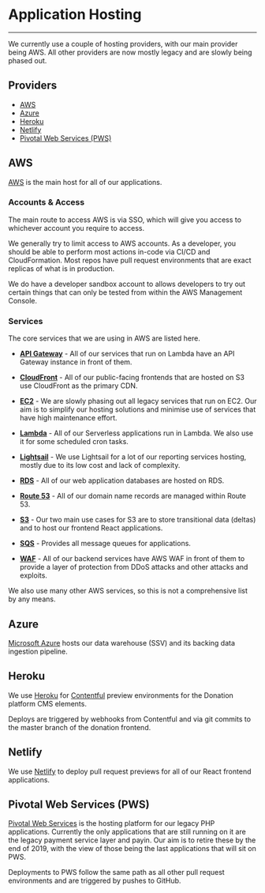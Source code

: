 # Application Hosting
***

We currently use a couple of hosting providers, with our main provider being AWS. All other providers are now mostly legacy and are slowly being phased out.

## Providers

- [AWS](#aws)
- [Azure](#azure)
- [Heroku](#heroku)
- [Netlify](#netlify)
- [Pivotal Web Services (PWS)](#pivotal-web-services-pws)

## AWS

[AWS](https://aws.amazon.com/) is the main host for all of our applications.

### Accounts & Access

The main route to access AWS is via SSO, which will give you access to whichever account you require to access.

We generally try to limit access to AWS accounts. As a developer, you should be
able to perform most actions in-code via CI/CD and CloudFormation. Most repos
have pull request environments that are exact replicas of what is in production.

We do have a developer sandbox account to allows developers to try out certain
things that can only be tested from within the AWS Management Console.

### Services

The core services that we are using in AWS are listed here.

- **[API Gateway](https://aws.amazon.com/api-gateway/)** - All of our services
  that run on Lambda have an API Gateway instance in front of them.

- **[CloudFront](https://aws.amazon.com/cloudfront/)** - All of our
  public-facing frontends that are hosted on S3 use CloudFront as the primary
  CDN.

- **[EC2](https://aws.amazon.com/ec2/)** - We are slowly phasing out all legacy
  services that run on EC2. Our aim is to simplify our hosting solutions and
  minimise use of services that have high maintenance effort.

- **[Lambda](https://aws.amazon.com/lambda/)** - All of our Serverless
  applications run in Lambda. We also use it for some scheduled cron tasks.

- **[Lightsail](https://aws.amazon.com/lightsail/)** - We use Lightsail for a
  lot of our reporting services hosting, mostly due to its low cost and lack of
  complexity.

- **[RDS](https://aws.amazon.com/rds/)** - All of our web application databases
  are hosted on RDS.

- **[Route 53](https://aws.amazon.com/route53/)** - All of our domain name
  records are managed within Route 53.

- **[S3](https://aws.amazon.com/s3/)** - Our two main use cases for S3 are to
  store transitional data (deltas) and to host our frontend React applications.

- **[SQS](https://aws.amazon.com/sqs/)** - Provides all message queues for
  applications.

- **[WAF](https://aws.amazon.com/waf/)** - All of our backend services have AWS
  WAF in front of them to provide a layer of protection from DDoS attacks and
  other attacks and exploits.

We also use many other AWS services, so this is not a comprehensive list by any means.

## Azure

[Microsoft Azure](https://azure.microsoft.com/) hosts our data warehouse (SSV)
and its backing data ingestion pipeline.

## Heroku

We use [Heroku](https://www.heroku.com/) for
[Contentful](https://www.contentful.com/) preview environments for the Donation
platform CMS elements.

Deploys are triggered by webhooks from Contentful and via git commits to the master branch of the donation
frontend.

## Netlify

We use [Netlify](https://www.netlify.com/) to deploy pull request previews for
all of our React frontend applications.

## Pivotal Web Services (PWS)

[Pivotal Web Services](https://run.pivotal.io/) is the hosting platform for our
legacy PHP applications. Currently the only applications that
are still running on it are the legacy payment service layer and payin. Our aim is to retire these by the end of 2019, 
with the view of those being the last applications that will sit on PWS.

Deployments to PWS follow the same path as all other pull request environments and are triggered by pushes to 
GitHub.


